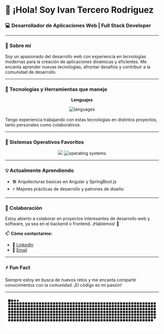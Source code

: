# 👋 ¡Hola! Soy Ivan Tercero Rodriguez

### 💻 Desarrollador de Aplicaciones Web | Full Stack Developer

---

### 🚀 Sobre mí
Soy un apasionado del desarrollo web con experiencia en tecnologías modernas para la creación de aplicaciones dinámicas y eficientes. Me encanta aprender nuevas tecnologías, afrontar desafíos y contribuir a la comunidad de desarrollo.

---

### 🔧 Tecnologías y Herramientas que manejo
<div align="center">
  <p><strong>Lenguajes</strong></p>
    <img src="https://skillicons.dev/icons?i=html,css,js,java" height="40" alt="languages"  />
</div>

<br>
Tengo experiencia trabajando con estas tecnologías en distintos proyectos, tanto personales como colaborativos.

---

### 💾 Sistemas Operativos Favoritos
<div align="center">
  <img src="https://go-skill-icons.vercel.app/api/icons?i=android"/>
  <img src="https://skillicons.dev/icons?i=debian,windows" height="50" alt="operating systems" />
</div>

---

### 💡 Actualmente Aprendiendo
- 🛠️ Arquitecturas basicas en Angular y SpringBoot.js
- ⚡ Mejores prácticas de desarrollo y patrones de diseño


---

### 🤝 Colaboración
Estoy abierto a colaborar en proyectos interesantes de desarrollo web y software, ya sea en el backend o frontend. ¡Hablemos! 🚀

📫 **Cómo contactarme:**
- 💼 [LinkedIn](https://es.linkedin.com/in/itercero?trk=people-guest_people_search-card)
- 📧 [Email](mailto:ivantercerorodriguez@gmail.com)

---

### ⚡ Fun Fact
Siempre estoy en busca de nuevos retos y me encanta compartir conocimientos con la comunidad. ¡El código es mi pasión!

---
![Snake animation](https://raw.githubusercontent.com/PedroJSanchezUtrero/PedroJSanchezUtrero/output/snake.svg)
